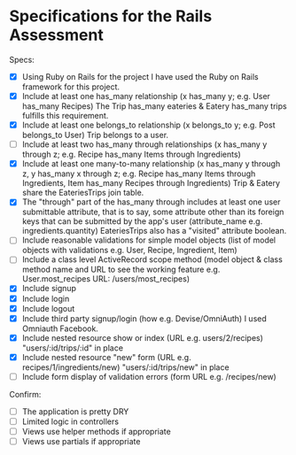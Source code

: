 # Specifications for the Rails Assessment

Specs:
- [x] Using Ruby on Rails for the project
I have used the Ruby on Rails framework for this project.
- [X] Include at least one has_many relationship (x has_many y; e.g. User has_many Recipes) 
The Trip has_many eateries & Eatery has_many trips fulfills this requirement.
- [X] Include at least one belongs_to relationship (x belongs_to y; e.g. Post belongs_to User)
Trip belongs to a user. 
- [ ] Include at least two has_many through relationships (x has_many y through z; e.g. Recipe has_many Items through Ingredients)
- [X] Include at least one many-to-many relationship (x has_many y through z, y has_many x through z; e.g. Recipe has_many Items through Ingredients, Item has_many Recipes through Ingredients)
Trip & Eatery share the EateriesTrips join table. 
- [X] The "through" part of the has_many through includes at least one user submittable attribute, that is to say, some attribute other than its foreign keys that can be submitted by the app's user (attribute_name e.g. ingredients.quantity)
EateriesTrips also has a "visited" attribute boolean.
- [ ] Include reasonable validations for simple model objects (list of model objects with validations e.g. User, Recipe, Ingredient, Item)
- [ ] Include a class level ActiveRecord scope method (model object & class method name and URL to see the working feature e.g. User.most_recipes URL: /users/most_recipes)
- [X] Include signup
- [X] Include login
- [X] Include logout
- [X] Include third party signup/login (how e.g. Devise/OmniAuth)
I used Omniauth Facebook.
- [X] Include nested resource show or index (URL e.g. users/2/recipes)
"users/:id/trips/:id" in place
- [X] Include nested resource "new" form (URL e.g. recipes/1/ingredients/new)
"users/:id/trips/new" in place
- [ ] Include form display of validation errors (form URL e.g. /recipes/new)

Confirm:
- [ ] The application is pretty DRY
- [ ] Limited logic in controllers
- [ ] Views use helper methods if appropriate
- [ ] Views use partials if appropriate